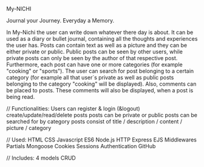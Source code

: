 My-NICHI

Journal your Journey.
Everyday a Memory.

In My-Nichi the user can write down whatever there day is about. It can be used as a diary or bullet journal, containing all the 
thoughts and experiences the user has. Posts can contain text as well as a picture and they can be either private or public.
Public posts can be seen by other users, while private posts can only be seen by the author of that respective post.
Furthermore, each post can have one or more categories (for example "cooking" or "sports"). The user can search for post 
belonging to a certain category (for example all that user`s private as well as public posts belonging to the category "cooking"
will be displayed).
Also, comments can be placed to posts. These comments will also be displayed, when a post is being read. 


// Functionalities:
Users can
register & login (&logout)
create/update/read/delete posts
posts can be private or public
posts can be searched for by category
posts consist of title / description / content / picture / category


// Used:
HTML
CSS
Javascript ES6
Node.js
HTTP
Express
EJS
Middlewares
Partials
Mongoose
Cookies
Sessions
Authentication
GitHub

// Includes:
4 models
CRUD

